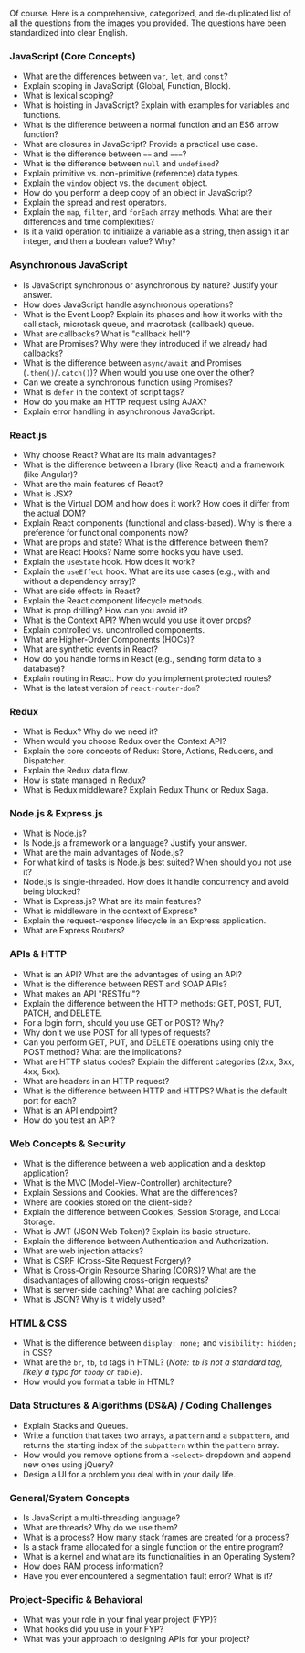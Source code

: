 Of course. Here is a comprehensive, categorized, and de-duplicated list of all the questions from the images you provided. The questions have been standardized into clear English.

### **JavaScript (Core Concepts)**

*   What are the differences between `var`, `let`, and `const`?
*   Explain scoping in JavaScript (Global, Function, Block).
*   What is lexical scoping?
*   What is hoisting in JavaScript? Explain with examples for variables and functions.
*   What is the difference between a normal function and an ES6 arrow function?
*   What are closures in JavaScript? Provide a practical use case.
*   What is the difference between `==` and `===`?
*   What is the difference between `null` and `undefined`?
*   Explain primitive vs. non-primitive (reference) data types.
*   Explain the `window` object vs. the `document` object.
*   How do you perform a deep copy of an object in JavaScript?
*   Explain the spread and rest operators.
*   Explain the `map`, `filter`, and `forEach` array methods. What are their differences and time complexities?
*   Is it a valid operation to initialize a variable as a string, then assign it an integer, and then a boolean value? Why?

### **Asynchronous JavaScript**

*   Is JavaScript synchronous or asynchronous by nature? Justify your answer.
*   How does JavaScript handle asynchronous operations?
*   What is the Event Loop? Explain its phases and how it works with the call stack, microtask queue, and macrotask (callback) queue.
*   What are callbacks? What is "callback hell"?
*   What are Promises? Why were they introduced if we already had callbacks?
*   What is the difference between `async/await` and Promises (`.then()`/`.catch()`)? When would you use one over the other?
*   Can we create a synchronous function using Promises?
*   What is `defer` in the context of script tags?
*   How do you make an HTTP request using AJAX?
*   Explain error handling in asynchronous JavaScript.

### **React.js**

*   Why choose React? What are its main advantages?
*   What is the difference between a library (like React) and a framework (like Angular)?
*   What are the main features of React?
*   What is JSX?
*   What is the Virtual DOM and how does it work? How does it differ from the actual DOM?
*   Explain React components (functional and class-based). Why is there a preference for functional components now?
*   What are props and state? What is the difference between them?
*   What are React Hooks? Name some hooks you have used.
*   Explain the `useState` hook. How does it work?
*   Explain the `useEffect` hook. What are its use cases (e.g., with and without a dependency array)?
*   What are side effects in React?
*   Explain the React component lifecycle methods.
*   What is prop drilling? How can you avoid it?
*   What is the Context API? When would you use it over props?
*   Explain controlled vs. uncontrolled components.
*   What are Higher-Order Components (HOCs)?
*   What are synthetic events in React?
*   How do you handle forms in React (e.g., sending form data to a database)?
*   Explain routing in React. How do you implement protected routes?
*   What is the latest version of `react-router-dom`?

### **Redux**

*   What is Redux? Why do we need it?
*   When would you choose Redux over the Context API?
*   Explain the core concepts of Redux: Store, Actions, Reducers, and Dispatcher.
*   Explain the Redux data flow.
*   How is state managed in Redux?
*   What is Redux middleware? Explain Redux Thunk or Redux Saga.

### **Node.js & Express.js**

*   What is Node.js?
*   Is Node.js a framework or a language? Justify your answer.
*   What are the main advantages of Node.js?
*   For what kind of tasks is Node.js best suited? When should you not use it?
*   Node.js is single-threaded. How does it handle concurrency and avoid being blocked?
*   What is Express.js? What are its main features?
*   What is middleware in the context of Express?
*   Explain the request-response lifecycle in an Express application.
*   What are Express Routers?

### **APIs & HTTP**

*   What is an API? What are the advantages of using an API?
*   What is the difference between REST and SOAP APIs?
*   What makes an API "RESTful"?
*   Explain the difference between the HTTP methods: GET, POST, PUT, PATCH, and DELETE.
*   For a login form, should you use GET or POST? Why?
*   Why don't we use POST for all types of requests?
*   Can you perform GET, PUT, and DELETE operations using only the POST method? What are the implications?
*   What are HTTP status codes? Explain the different categories (2xx, 3xx, 4xx, 5xx).
*   What are headers in an HTTP request?
*   What is the difference between HTTP and HTTPS? What is the default port for each?
*   What is an API endpoint?
*   How do you test an API?

### **Web Concepts & Security**

*   What is the difference between a web application and a desktop application?
*   What is the MVC (Model-View-Controller) architecture?
*   Explain Sessions and Cookies. What are the differences?
*   Where are cookies stored on the client-side?
*   Explain the difference between Cookies, Session Storage, and Local Storage.
*   What is JWT (JSON Web Token)? Explain its basic structure.
*   Explain the difference between Authentication and Authorization.
*   What are web injection attacks?
*   What is CSRF (Cross-Site Request Forgery)?
*   What is Cross-Origin Resource Sharing (CORS)? What are the disadvantages of allowing cross-origin requests?
*   What is server-side caching? What are caching policies?
*   What is JSON? Why is it widely used?

### **HTML & CSS**

*   What is the difference between `display: none;` and `visibility: hidden;` in CSS?
*   What are the `br`, `tb`, `td` tags in HTML? (*Note: `tb` is not a standard tag, likely a typo for `tbody` or `table`*).
*   How would you format a table in HTML?

### **Data Structures & Algorithms (DS&A) / Coding Challenges**

*   Explain Stacks and Queues.
*   Write a function that takes two arrays, a `pattern` and a `subpattern`, and returns the starting index of the `subpattern` within the `pattern` array.
*   How would you remove options from a `<select>` dropdown and append new ones using jQuery?
*   Design a UI for a problem you deal with in your daily life.

### **General/System Concepts**

*   Is JavaScript a multi-threading language?
*   What are threads? Why do we use them?
*   What is a process? How many stack frames are created for a process?
*   Is a stack frame allocated for a single function or the entire program?
*   What is a kernel and what are its functionalities in an Operating System?
*   How does RAM process information?
*   Have you ever encountered a segmentation fault error? What is it?

### **Project-Specific & Behavioral**

*   What was your role in your final year project (FYP)?
*   What hooks did you use in your FYP?
*   What was your approach to designing APIs for your project?
